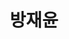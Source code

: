 ---
layout: hubs
key: Q56526297
title: 방재윤
name: 방재윤
image: 
description: 언론인
score: 0.0010734982396448359
degree: 4
---